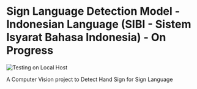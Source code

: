 # Sign Language Detection Model - Indonesian Language (SIBI - Sistem Isyarat Bahasa Indonesia) - On Progress

![Testing on Local Host](https://drive.google.com/file/d/1leQAksTGFgCXXVz_JXDPP5jnKYzl7Hrk/view?usp=sharing)

A Computer Vision project to Detect Hand Sign for Sign Language
